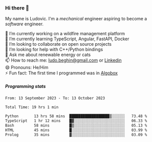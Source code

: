 ### Hi there 👋

My name is Ludovic. I'm a *mechanical* engineer aspiring to become a *software* engineer.

 🔭 I’m currently working on a wildfire management platform<br/>
 🌱 I’m currently learning TypeScript, Angular, FastAPI, Docker<br/>
 👯 I’m looking to collaborate on open source projects<br/>
 🤔 I’m looking for help with C++/Python bindings<br/>
 💬 Ask me about renewable energy or cats<br/>
 📫 How to reach me: ludo.beghin@gmail.com or [Linkedin](https://www.linkedin.com/in/ludovic-beghin/)<br/>
 😄 Pronouns: He/Him<br/>
 ⚡ Fun fact: The first time I programmed was in [Algobox](https://fr.wikipedia.org/wiki/Algobox)<br/>

##### Programming stats
<!--START_SECTION:waka-->

```txt
From: 13 September 2023 - To: 13 October 2023

Total Time: 19 hrs 1 min

Python       13 hrs 58 mins  ██████████████████▒░░░░░░   73.48 %
TypeScript   1 hr 12 mins    █▓░░░░░░░░░░░░░░░░░░░░░░░   06.33 %
Bash         58 mins         █▒░░░░░░░░░░░░░░░░░░░░░░░   05.13 %
HTML         45 mins         █░░░░░░░░░░░░░░░░░░░░░░░░   03.99 %
Prolog       35 mins         ▓░░░░░░░░░░░░░░░░░░░░░░░░   03.09 %
```

<!--END_SECTION:waka-->
